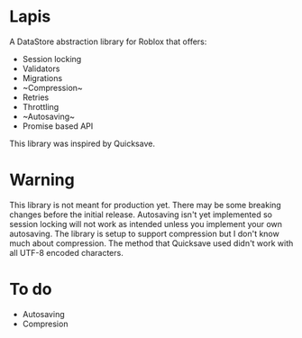 # Lapis
A DataStore abstraction library for Roblox that offers:
- Session locking
- Validators
- Migrations
- ~Compression~
- Retries
- Throttling
- ~Autosaving~
- Promise based API

This library was inspired by Quicksave.

# Warning
This library is not meant for production yet. There may be some breaking changes before the initial release.
Autosaving isn't yet implemented so session locking will not work as intended unless you implement your own autosaving.
The library is setup to support compression but I don't know much about compression. The method that Quicksave used didn't work with all UTF-8 encoded characters.

# To do
- Autosaving
- Compresion
